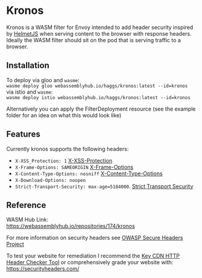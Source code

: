 # Kronos
Kronos is a WASM filter for Envoy intended to add header security inspired by [HelmetJS](https://helmetjs.github.io/) when serving content to the browser with response headers. Ideally the WASM filter should sit on the pod that is serving traffic to a browser.

## Installation
To deploy via gloo and `wasme`:   
`wasme deploy gloo webassemblyhub.io/haggs/kronos:latest --id=kronos`  
via istio and `wasme`:  
`wasme deploy istio webassemblyhub.io/haggs/kronos:latest --id=kronos`

Alternatively you can apply the FilterDeployment resource (see the example folder for an idea on what this would look like)

## Features
Currently kronos supports the following headers:
* `X-XSS_Protection: 1`  [X-XSS-Protection](https://wiki.owasp.org/index.php/OWASP_Secure_Headers_Project#xxxsp)
* `X-Frame-Options: SAMEORIGIN`  [X-Frame-Options](https://wiki.owasp.org/index.php/OWASP_Secure_Headers_Project#xfo)
* `X-Content-Type-Options: nosniff`  [X-Content-Type-Options](https://wiki.owasp.org/index.php/OWASP_Secure_Headers_Project#xcto)
* `X-Download-Options: noopen`
* `Strict-Transport-Security: max-age=5184000`. [Strict Transport Security](https://wiki.owasp.org/index.php/OWASP_Secure_Headers_Project#hsts)


## Reference

WASM Hub Link:  
https://webassemblyhub.io/repositories/174/kronos

For more information on security headers see [OWASP Secure Headers Project](https://wiki.owasp.org/index.php/OWASP_Secure_Headers_Project)

To test your website for remediation I recommend the [Key CDN HTTP Header Checker Tool](https://tools.keycdn.com/curl) or comprehensively grade your website with: https://securityheaders.com/

